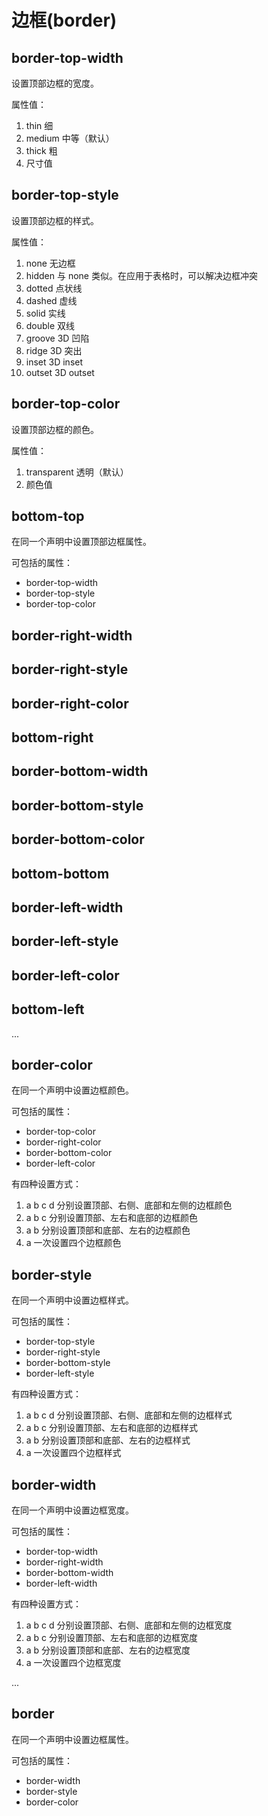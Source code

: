 边框(border)
====

border-top-width
----

设置顶部边框的宽度。

属性值：

1. thin 细
2. medium 中等（默认）
3. thick 粗
4. 尺寸值

border-top-style
----

设置顶部边框的样式。

属性值：

1. none 无边框
2. hidden 与 none 类似。在应用于表格时，可以解决边框冲突
3. dotted 点状线
4. dashed 虚线
5. solid 实线
6. double 双线
7. groove 3D 凹陷
8. ridge 3D 突出
9. inset 3D inset
10. outset 3D outset

border-top-color
----

设置顶部边框的颜色。

属性值：

1. transparent 透明（默认）
2. 颜色值

bottom-top
----

在同一个声明中设置顶部边框属性。

可包括的属性：

+ border-top-width
+ border-top-style
+ border-top-color

border-right-width
----

border-right-style
----

border-right-color
----

bottom-right
----

border-bottom-width
----

border-bottom-style
----

border-bottom-color
----

bottom-bottom
----

border-left-width
----

border-left-style
----

border-left-color
----

bottom-left
----

...

border-color
----

在同一个声明中设置边框颜色。

可包括的属性：

+ border-top-color
+ border-right-color
+ border-bottom-color
+ border-left-color

有四种设置方式：

1. a b c d 分别设置顶部、右侧、底部和左侧的边框颜色
2. a b c 分别设置顶部、左右和底部的边框颜色
3. a b 分别设置顶部和底部、左右的边框颜色
4. a 一次设置四个边框颜色

border-style
----

在同一个声明中设置边框样式。

可包括的属性：

+ border-top-style
+ border-right-style
+ border-bottom-style
+ border-left-style

有四种设置方式：

1. a b c d 分别设置顶部、右侧、底部和左侧的边框样式
2. a b c 分别设置顶部、左右和底部的边框样式
3. a b 分别设置顶部和底部、左右的边框样式
4. a 一次设置四个边框样式

border-width
----

在同一个声明中设置边框宽度。

可包括的属性：

+ border-top-width
+ border-right-width
+ border-bottom-width
+ border-left-width

有四种设置方式：

1. a b c d 分别设置顶部、右侧、底部和左侧的边框宽度
2. a b c 分别设置顶部、左右和底部的边框宽度
3. a b 分别设置顶部和底部、左右的边框宽度
4. a 一次设置四个边框宽度

...

border
----

在同一个声明中设置边框属性。

可包括的属性：

+ border-width
+ border-style
+ border-color
